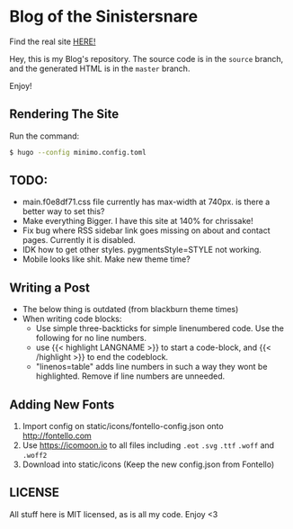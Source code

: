 # Blog of the Sinistersnare #

Find the real site [HERE!](https://drs.is)

Hey, this is my Blog's repository.
The source code is in the `source` branch,
and the generated HTML is in the `master` branch.

Enjoy!

## Rendering The Site ##

Run the command:

```bash
$ hugo --config minimo.config.toml
```

## TODO: ##

* main.f0e8df71.css file currently has max-width at 740px. is there a better way to set this?
* Make everything Bigger. I have this site at 140% for chrissake!
* Fix bug where RSS sidebar link goes missing on about and contact pages. Currently it is disabled.
* IDK how to get other styles. pygmentsStyle=STYLE not working.
* Mobile looks like shit. Make new theme time?

## Writing a Post ##

* The below thing is outdated (from blackburn theme times)
* When writing code blocks:
	* Use simple three-backticks for simple linenumbered code. Use the following for no line numbers.
	* use {{< highlight LANGNAME >}} to start a code-block, and {{< /highlight >}} to end the codeblock.
	* "linenos=table" adds line numbers in such a way they wont be highlighted. Remove if line numbers are unneeded.

## Adding New Fonts ##

1. Import config on static/icons/fontello-config.json onto http://fontello.com
2. Use https://icomoon.io to all files including `.eot` `.svg` `.ttf` `.woff` and `.woff2`
3. Download into static/icons (Keep the new config.json from Fontello)


## LICENSE ##

All stuff here is MIT licensed, as is all my code. Enjoy <3
